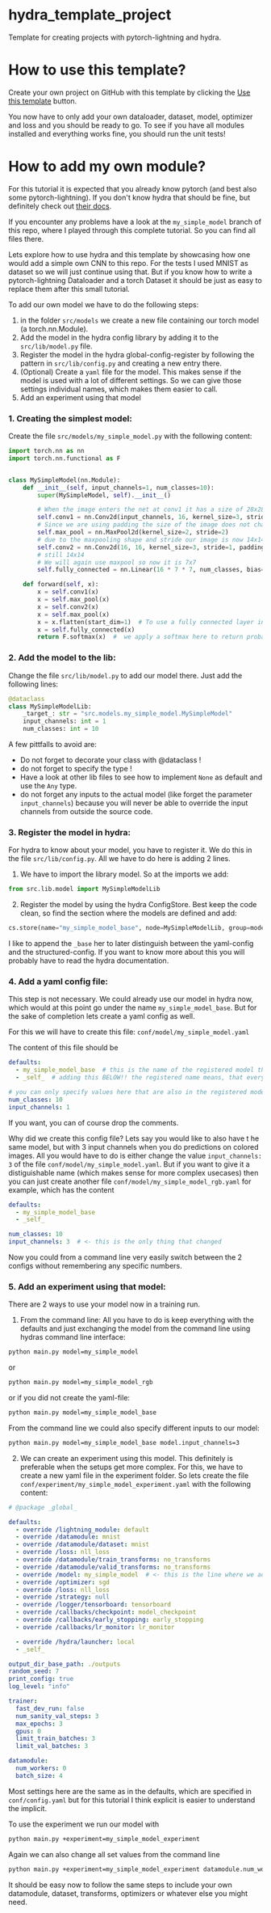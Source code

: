 # hydra_template_project
Template for creating projects with pytorch-lightning and hydra.


# How to use this template?
Create your own project on GitHub with this template by clicking the
[Use this template](https://github.com/m-dml/hydra_template_project/generate) button.

You now have to only add your own dataloader, dataset, model, optimizer and loss and you should be ready to go.
To see if you have all modules installed and everything works fine, you should run the unit tests!

# How to add my own module?
For this tutorial it is expected that you already know pytorch (and best also some pytorch-lightning). If you don't
know hydra that should be fine, but definitely check out [their docs](https://hydra.cc/).

If you encounter any problems have a look at the `my_simple_model` branch of this repo, where I played through
this complete tutorial. So you can find all files there.

Lets explore how to use hydra and this template by showcasing how one would add a simple own CNN to this repo.
For the tests I used MNIST as dataset so we will just continue using that. But if you know how to write a
pytorch-lightning Dataloader and a torch Dataset it should be just as easy to replace them after this small tutorial.

To add our own model we have to do the following steps:
1. in the folder `src/models` we create a new file containing our torch model (a torch.nn.Module).
2. Add the model in the hydra config library by adding it to the `src/lib/model.py` file.
3. Register the model in the hydra global-config-register by following the pattern in `src/lib/config.py` and creating
a new entry there.
4. (Optional) Create a `yaml` file for the model. This makes sense if the model is used with a lot of different
settings. So we can give those settings individual names, which makes them easier to call.
5. Add an experiment using that model

### 1. Creating the simplest model:
Create the file `src/models/my_simple_model.py` with the following content:

```python
import torch.nn as nn
import torch.nn.functional as F


class MySimpleModel(nn.Module):
    def __init__(self, input_channels=1, num_classes=10):
        super(MySimpleModel, self).__init__()

        # When the image enters the net at conv1 it has a size of 28x28x1, because there is a single color channel
        self.conv1 = nn.Conv2d(input_channels, 16, kernel_size=3, stride=1, padding=1, bias=True)
        # Since we are using padding the size of the image does not change after the conv layer
        self.max_pool = nn.MaxPool2d(kernel_size=2, stride=2)
        # due to the maxpooling shape and stride our image is now 14x14
        self.conv2 = nn.Conv2d(16, 16, kernel_size=3, stride=1, padding=1, bias=True)
        # still 14x14
        # We will again use maxpool so now it is 7x7
        self.fully_connected = nn.Linear(16 * 7 * 7, num_classes, bias=True)

    def forward(self, x):
        x = self.conv1(x)
        x = self.max_pool(x)
        x = self.conv2(x)
        x = self.max_pool(x)
        x = x.flatten(start_dim=1)  # To use a fully connected layer in the end we need to have a 1D array
        x = self.fully_connected(x)
        return F.softmax(x)  #  we apply a softmax here to return probabilities between 0 and 1

```

### 2. Add the model to the lib:
Change the file `src/lib/model.py` to add our model there. Just add the following lines:

```python
@dataclass
class MySimpleModelLib:
    _target_: str = "src.models.my_simple_model.MySimpleModel"
    input_channels: int = 1
    num_classes: int = 10
```

A few pittfalls to avoid are:
* Do not forget to decorate your class with @dataclass !
* do not forget to specify the type !
* Have a look at other lib files to see how to implement `None` as default and use the `Any` type.
* do not forget any inputs to the actual model (like forget the parameter `input_channels`) because you will never be
able to override the input channels from outside the source code.

### 3. Register the model in hydra:
For hydra to know about your model, you have to register it. We do this in the file `src/lib/config.py`. All we have to
do here is adding 2 lines.

1. We have to import the library model. So at the imports we add:
```python
from src.lib.model import MySimpleModelLib
````

2. Register the model by using the hydra ConfigStore. Best keep the code clean, so find the section where the models are
defined and add:
```python
cs.store(name="my_simple_model_base", node=MySimpleModelLib, group=model_group)
````
I like to append the `_base` her to later distinguish between the yaml-config and the structured-config. If you want
to know more about this you will probably have to read the hydra documentation.

### 4. Add a yaml config file:
This step is not necessary. We could already use our model in hydra now, which would at this point go under the name
`my_simple_model_base`. But for the sake of completion lets create a yaml config as well.

For this we will have to create this file: `conf/model/my_simple_model.yaml`

The content of this file should be

```yaml
defaults:
  - my_simple_model_base  # this is the name of the registered model that we would like to extend
  - _self_  # adding this BELOW!! the registered name means, that everything in this yaml file will override the defaults

# you can only specify values here that are also in the registered model (src/lib/model/MySimpleModelLib)
num_classes: 10
input_channels: 1
````

If you want, you can of course drop the comments.

Why did we create this config file? Lets say you would like to also have t he same model, but with 3 input channels when
you do predictions on colored images. All you would have to do is either change the value `input_channels: 3` of the
file `conf/model/my_simple_model.yaml`. But if you want to give it a distiguishable name (which makes sense for more
complex usecases) then you can just create another file `conf/model/my_simple_model_rgb.yaml` for example, which has
the content

```yaml
defaults:
  - my_simple_model_base
  - _self_

num_classes: 10
input_channels: 3  # <- this is the only thing that changed
````

Now you could from a command line very easily switch between the 2 configs without remembering any specific numbers.

### 5. Add an experiment using that model:
There are 2 ways to use your model now in a training run.

1. From the command line:
All you have to do is keep everything with the defaults and just exchanging the model from the command line using hydras
command line interface:
```bash
python main.py model=my_simple_model
```
or
```bash
python main.py model=my_simple_model_rgb
```
or if you did not create the yaml-file:
```bash
python main.py model=my_simple_model_base
```
From the command line we could also specify different inputs to our model:
```bash
python main.py model=my_simple_model_base model.input_channels=3
```

2. We can create an experiment using this model. This definitely is preferable when the setups get more complex.
For this, we have to create a new yaml file in the experiment folder. So lets create the file
`conf/experiment/my_simple_model_experiment.yaml` with the following content:


```yaml
# @package _global_

defaults:
  - override /lightning_module: default
  - override /datamodule: mnist
  - override /datamodule/dataset: mnist
  - override /loss: nll_loss
  - override /datamodule/train_transforms: no_transforms
  - override /datamodule/valid_transforms: no_transforms
  - override /model: my_simple_model  # <- this is the line where we add our own model to the experiment
  - override /optimizer: sgd
  - override /loss: nll_loss
  - override /strategy: null
  - override /logger/tensorboard: tensorboard
  - override /callbacks/checkpoint: model_checkpoint
  - override /callbacks/early_stopping: early_stopping
  - override /callbacks/lr_monitor: lr_monitor

  - override /hydra/launcher: local
  - _self_

output_dir_base_path: ./outputs
random_seed: 7
print_config: true
log_level: "info"

trainer:
  fast_dev_run: false
  num_sanity_val_steps: 3
  max_epochs: 3
  gpus: 0
  limit_train_batches: 3
  limit_val_batches: 3

datamodule:
  num_workers: 0
  batch_size: 4

```
Most settings here are the same as in the defaults, which are specified in `conf/config.yaml` but for this tutorial I
think explicit is easier to understand the implicit.

To use the experiment we run our model with
```bash
python main.py +experiment=my_simple_model_experiment
```

Again we can also change all set values from the command line
```bash
python main.py +experiment=my_simple_model_experiment datamodule.num_workers=20
```

It should be easy now to follow the same steps to include your own datamodule, dataset, transforms, optimizers or
whatever else you might need.
